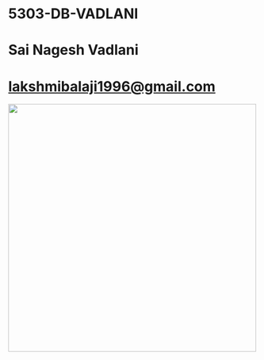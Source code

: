 # 5303-DB-VADLANI



# Sai Nagesh Vadlani
# lakshmibalaji1996@gmail.com
<img src="https://user-images.githubusercontent.com/46715955/51297286-4b1e6880-19e5-11e9-9add-480ecc625d4d.jpeg" width="500" height="500"/>
